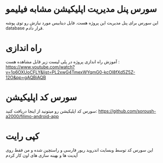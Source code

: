 # سورس پنل مدیریت اپلیکیشن مشابه فیلیمو
این سورس برای پنل مدیریت این پروژه هست. فایل دیتابیس مورد نیازش رو توی پوشه database قرار دادم.

# راه اندازی
آموزش راه اندازی پروژه در پلی لیست زیر قابل مشاهده هست : https://www.youtube.com/watch?v=1o6OXUoCFLY&list=PL2xwG4TmexWYqmG0-kcOl8fXd5Z5Z-12O&pp=gAQBiAQB

# سورس کد اپلیکیشن
سورس کد اپلیکیشن رو میتونید از اینجا دریافت کنید: https://github.com/soroush-a2000/filimo-android-app

# کپی رایت
این سورس کد توسط وبسایت اندروید ریور فارسی و راستچین شده و من فقط روی آپدیت ها و بهینه سازی های اون کار کردم
